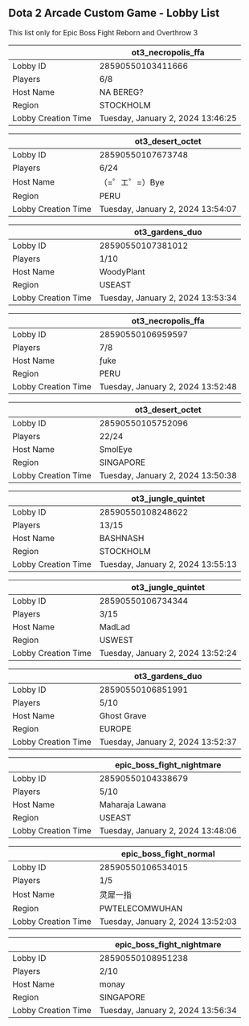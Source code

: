 ## Dota 2 Arcade Custom Game - Lobby List

This list only for Epic Boss Fight Reborn and Overthrow 3

|  | ot3_necropolis_ffa |
| ------ | ------ |
| Lobby ID | 28590550103411666 |
| Players | 6/8 |
| Host Name | NA BEREG? |
| Region | STOCKHOLM |
| Lobby Creation Time | Tuesday, January 2, 2024 13:46:25 |


|  | ot3_desert_octet |
| ------ | ------ |
| Lobby ID | 28590550107673748 |
| Players | 6/24 |
| Host Name | （=゜エ゜=）Bye |
| Region | PERU |
| Lobby Creation Time | Tuesday, January 2, 2024 13:54:07 |


|  | ot3_gardens_duo |
| ------ | ------ |
| Lobby ID | 28590550107381012 |
| Players | 1/10 |
| Host Name | WoodyPlant |
| Region | USEAST |
| Lobby Creation Time | Tuesday, January 2, 2024 13:53:34 |


|  | ot3_necropolis_ffa |
| ------ | ------ |
| Lobby ID | 28590550106959597 |
| Players | 7/8 |
| Host Name | ƒuke |
| Region | PERU |
| Lobby Creation Time | Tuesday, January 2, 2024 13:52:48 |


|  | ot3_desert_octet |
| ------ | ------ |
| Lobby ID | 28590550105752096 |
| Players | 22/24 |
| Host Name | SmolEye |
| Region | SINGAPORE |
| Lobby Creation Time | Tuesday, January 2, 2024 13:50:38 |


|  | ot3_jungle_quintet |
| ------ | ------ |
| Lobby ID | 28590550108248622 |
| Players | 13/15 |
| Host Name | BASHNASH |
| Region | STOCKHOLM |
| Lobby Creation Time | Tuesday, January 2, 2024 13:55:13 |


|  | ot3_jungle_quintet |
| ------ | ------ |
| Lobby ID | 28590550106734344 |
| Players | 3/15 |
| Host Name | MadLad |
| Region | USWEST |
| Lobby Creation Time | Tuesday, January 2, 2024 13:52:24 |


|  | ot3_gardens_duo |
| ------ | ------ |
| Lobby ID | 28590550106851991 |
| Players | 5/10 |
| Host Name | Ghost Grave |
| Region | EUROPE |
| Lobby Creation Time | Tuesday, January 2, 2024 13:52:37 |


|  | epic_boss_fight_nightmare |
| ------ | ------ |
| Lobby ID | 28590550104338679 |
| Players | 5/10 |
| Host Name | Maharaja Lawana |
| Region | USEAST |
| Lobby Creation Time | Tuesday, January 2, 2024 13:48:06 |


|  | epic_boss_fight_normal |
| ------ | ------ |
| Lobby ID | 28590550106534015 |
| Players | 1/5 |
| Host Name | 灵犀一指 |
| Region | PWTELECOMWUHAN |
| Lobby Creation Time | Tuesday, January 2, 2024 13:52:03 |


|  | epic_boss_fight_nightmare |
| ------ | ------ |
| Lobby ID | 28590550108951238 |
| Players | 2/10 |
| Host Name | monay |
| Region | SINGAPORE |
| Lobby Creation Time | Tuesday, January 2, 2024 13:56:34 |


